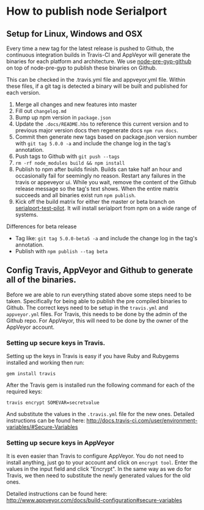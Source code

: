# How to publish node Serialport

## Setup for Linux, Windows and OSX

Every time a new tag for the latest release is pushed to Github, the continuous integration
builds in Travis-CI and AppVeyor will generate the binaries for each platform and architecture.
We use [node-pre-gyp-github](https://github.com/bchr02/node-pre-gyp-github) on top of node-pre-gyp
to publish these binaries on Github.

This can be checked in the .travis.yml file and appveyor.yml file. Within these files, if a git tag is detected a binary will be built and published for each version.

1. Merge all changes and new features into master
2. Fill out `changelog.md`
3. Bump up npm version in `package.json`
4. Update the `.docs/README.hbs` to reference this current version and to previous major version docs then regenerate docs `npm run docs`.
5. Commit then generate new tags based on package.json version number with `git tag 5.0.0 -a` and include the change log in the tag's annotation.
6. Push tags to Github with `git push --tags`
7. `rm -rf node_modules build && npm install`
8. Publish to npm after builds finish. Builds can take half an hour and occasionally fail for seemingly no reason. Restart any failures in the travis or appeveyor ui. While you wait, remove the content of the Github release message so the tag's text shows. When the entire matrix succeeds and all binaries exist run `npm publish`.
9. Kick off the build matrix for either the master or beta branch on [serialport-test-pilot](https://travis-ci.org/j5js/serialport-test-pilot). It will install serialport from npm on a wide range of systems.

Differences for beta release
* Tag like: `git tag 5.0.0-beta5 -a` and include the change log in the tag's annotation.
* Publish with `npm publish --tag beta`

## Config Travis, AppVeyor and Github to generate all of the binaries.

Before we are able to run everything stated above some steps need to be taken. Specifically for being able to publish the pre compiled binaries to Github. The correct keys need to be setup in the `travis.yml` and `appveyor.yml` files. For Travis, this needs to be done by the admin of the Github repo. For AppVeyor, this will need to be done by the owner of the AppVeyor account.

### Setting up secure keys in Travis.

Setting up the keys in Travis is easy if you have Ruby and Rubygems installed and working then run:

`gem install travis`

After the Travis gem is installed run the following command for each of the required keys:

`travis encrypt SOMEVAR=secretvalue`

And substitute the values in the `.travis.yml` file for the new ones. Detailed instructions can
be found here: http://docs.travis-ci.com/user/environment-variables/#Secure-Variables

### Setting up secure keys in AppVeyor

It is even easier than Travis to configure AppVeyor. You do not need to install anything, just go to your account and click on `encrypt tool`. Enter the values in the input field and click "Encrypt". In the same way as we do for Travis, we then need to substitute the newly generated values for the old ones.

Detailed instructions can be found here: http://www.appveyor.com/docs/build-configuration#secure-variables
